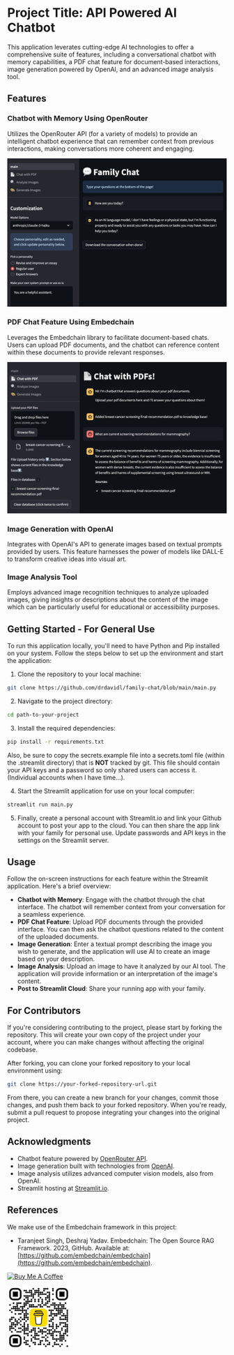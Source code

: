 
# Project Title: API Powered AI Chatbot

This application leverates cutting-edge AI technologies to offer a comprehensive suite of features, including a conversational chatbot with memory capabilities, a PDF chat feature for document-based interactions, image generation powered by OpenAI, and an advanced image analysis tool. 

## Features

### Chatbot with Memory Using OpenRouter

Utilizes the OpenRouter API (for a variety of models) to provide an intelligent chatbot experience that can remember context from previous interactions, making conversations more coherent and engaging.

![Chatbot with Memory](chat_with_memory.png)

### PDF Chat Feature Using Embedchain

Leverages the Embedchain library to facilitate document-based chats. Users can upload PDF documents, and the chatbot can reference content within these documents to provide relevant responses.

![PDF Chat Feature](chat_with_pdfs.png)

### Image Generation with OpenAI

Integrates with OpenAI's API to generate images based on textual prompts provided by users. This feature harnesses the power of models like DALL-E to transform creative ideas into visual art.


### Image Analysis Tool

Employs advanced image recognition techniques to analyze uploaded images, giving insights or descriptions about the content of the image which can be particularly useful for educational or accessibility purposes.


## Getting Started - For General Use

To run this application locally, you'll need to have Python and Pip installed on your system. Follow the steps below to set up the environment and start the application:

1. Clone the repository to your local machine:

```bash
git clone https://github.com/drdavidl/family-chat/blob/main/main.py
```

2. Navigate to the project directory:

```bash
cd path-to-your-project
```

3. Install the required dependencies:

```bash
pip install -r requirements.txt
```

Also, be sure to copy the secrets.example file into a secrets.toml file (within the .streamlit directory) that is **NOT** tracked by git. This file should contain your API keys and a password so only shared users can access it. (Individual accounts when I have time...).

4. Start the Streamlit application for use on your local computer:

```bash
streamlit run main.py
```

5. Finally, create a personal account with Streamlit.io and link your Github account to post your app to the cloud. You can then share the app link with your family for personal use. Update passwords and API keys in the settings on the Streamlit server.

## Usage

Follow the on-screen instructions for each feature within the Streamlit application. Here's a brief overview:

- **Chatbot with Memory**: Engage with the chatbot through the chat interface. The chatbot will remember context from your conversation for a seamless experience.
- **PDF Chat Feature**: Upload PDF documents through the provided interface. You can then ask the chatbot questions related to the content of the uploaded documents.
- **Image Generation**: Enter a textual prompt describing the image you wish to generate, and the application will use AI to create an image based on your description.
- **Image Analysis**: Upload an image to have it analyzed by our AI tool. The application will provide information or an interpretation of the image's content.
- **Post to Streamlit Cloud**: Share your running app with your family.

## For Contributors

If you're considering contributing to the project, please start by forking the repository. This will create your own copy of the project under your account, where you can make changes without affecting the original codebase.

After forking, you can clone your forked repository to your local environment using:

```bash
git clone https://your-forked-repository-url.git
```

From there, you can create a new branch for your changes, commit those changes, and push them back to your forked repository. When you're ready, submit a pull request to propose integrating your changes into the original project.

## Acknowledgments

- Chatbot feature powered by [OpenRouter API](https://openrouter.ai).
- Image generation built with technologies from [OpenAI](https://openai.com).
- Image analysis utilizes advanced computer vision models, also from OpenAI.
- Streamlit hosting at [Streamlit.io](https://streamlit.io).

## References

We make use of the Embedchain framework in this project:

- Taranjeet Singh, Deshraj Yadav. Embedchain: The Open Source RAG Framework. 2023, GitHub. Available at: [https://github.com/embedchain/embedchain](https://github.com/embedchain/embedchain).

<a href="https://www.buymeacoffee.com/dlteach" target="_blank"><img src="https://cdn.buymeacoffee.com/buttons/v2/default-yellow.png" alt="Buy Me A Coffee" style="height: 60px !important;width: 217px !important;" ></a>

![Buy Me a Coffee](bmc_qr.png)
